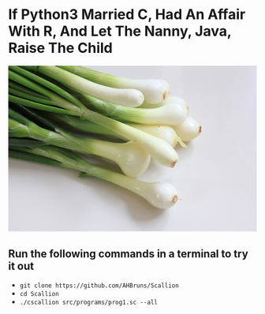 # If Python3 Married C, Had An Affair With R, And Let The Nanny, Java, Raise The Child
![Scallion](logo.jpeg)

## Run the following commands in a terminal to try it out
- `git clone https://github.com/AHBruns/Scallion`
- `cd Scallion`
- `./cscallion src/programs/prog1.sc --all`
